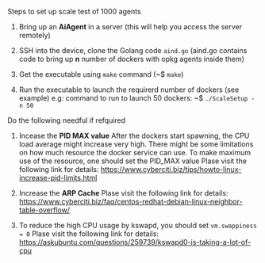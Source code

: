 Steps to set up scale test of 1000 agents

1. Bring up an **AiAgent** in a server (this will help you access the server remotely)

2. SSH into the device, clone the Golang code ``aind.go`` (aind.go contains code to bring up **n** number of dockers with opkg agents inside them)

3. Get the executable using ``make`` command (~$ ``make``)

4. Run the executable to launch the requirerd number of dockers (see example)
            e.g: command to run to launch 50 dockers:  ~$ ``./ScaleSetup -n 50``

Do the following needful if refquired

1. Incease the **PID MAX value**
After the dockers start spawning, the CPU load average might increase very high.
There might be some limitations on how much resource the docker service can use. To make
maximum use of the resource, one should set the PID_MAX value
Plase visit the following link for details: 
https://www.cyberciti.biz/tips/howto-linux-increase-pid-limits.html

2. Increase the **ARP Cache**
Plase visit the following link for details: 
https://www.cyberciti.biz/faq/centos-redhat-debian-linux-neighbor-table-overflow/

3. To reduce the high CPU usage by kswapd, you should set ``vm.swappiness = 0``
Plase visit the following link for details: 
https://askubuntu.com/questions/259739/kswapd0-is-taking-a-lot-of-cpu

